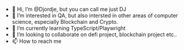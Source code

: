 - 👋 Hi, I’m @Djordje, but you can call me just DJ
- 👀 I’m interested in QA, but also intersted in other areas of computer science, especially Blockchain and Crypto. 
- 🌱 I’m currently learning TypeScript/Playwright
- 💞️ I’m looking to collaborate on defi project, blockchain project etc..
- 📫 How to reach me 

<!---
roxor-dj/roxor-dj is a ✨ special ✨ repository because its `README.md` (this file) appears on your GitHub profile.
You can click the Preview link to take a look at your changes.
--->
